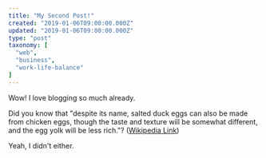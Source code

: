 ```yaml
---
title: "My Second Post!"
created: "2019-01-06T09:00:00.000Z"
updated: "2019-01-06T09:00:00.000Z"
type: "post"
taxonomy: [
  "web",
  "business",
  "work-life-balance"
]
---
```


Wow! I love blogging so much already.

Did you know that "despite its name, salted duck eggs can also be made from
chicken eggs, though the taste and texture will be somewhat different, and the
egg yolk will be less rich."?
([Wikipedia Link](http://en.wikipedia.org/wiki/Salted_duck_egg))

Yeah, I didn't either.
